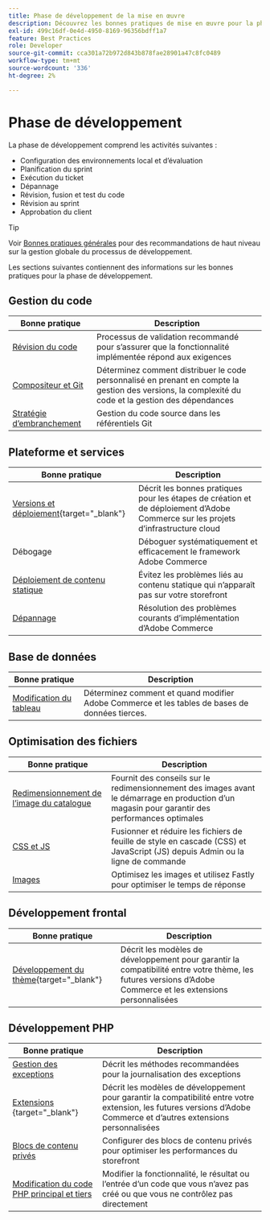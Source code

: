 ```yaml
---
title: Phase de développement de la mise en œuvre
description: Découvrez les bonnes pratiques de mise en œuvre pour la phase de développement des projets Adobe Commerce.
exl-id: 499c16df-0e4d-4950-8169-96356bdff1a7
feature: Best Practices
role: Developer
source-git-commit: cca301a72b972d843b878fae28901a47c8fc0489
workflow-type: tm+mt
source-wordcount: '336'
ht-degree: 2%

---
```



# Phase de développement

La phase de développement comprend les activités suivantes :

- Configuration des environnements local et d’évaluation
- Planification du sprint
- Exécution du ticket
- Dépannage
- Révision, fusion et test du code
- Révision au sprint
- Approbation du client

>[!TIP]
>
>Voir [Bonnes pratiques générales](general.md) pour des recommandations de haut niveau sur la gestion globale du processus de développement.

Les sections suivantes contiennent des informations sur les bonnes pratiques pour la phase de développement.

## Gestion du code

| Bonne pratique | Description |
|-----------------------------------------------------------------|--------------------------------------------------------------------------------------------------------------------------------------|
| [ Révision du code ](code-review.md) | Processus de validation recommandé pour s’assurer que la fonctionnalité implémentée répond aux exigences |
| [Compositeur et Git](code-management.md) | Déterminez comment distribuer le code personnalisé en prenant en compte la gestion des versions, la complexité du code et la gestion des dépendances |
| [Stratégie d’embranchement](git-branching.md) | Gestion du code source dans les référentiels Git |

## Plateforme et services

| Bonne pratique | Description |
|--------------------------------------------------------------------------------------------------------------------------------------------------------|-------------------------------------------------------------------------------------------------------------|
| [Versions et déploiement](https://experienceleague.adobe.com/docs/commerce-cloud-service/user-guide/develop/deploy/best-practices.html){target="_blank"} | Décrit les bonnes pratiques pour les étapes de création et de déploiement d’Adobe Commerce sur les projets d’infrastructure cloud |
| Débogage | Déboguer systématiquement et efficacement le framework Adobe Commerce |
| [Déploiement de contenu statique](static-content-deployment.md) | Évitez les problèmes liés au contenu statique qui n’apparaît pas sur votre storefront |
| [Dépannage](troubleshooting.md) | Résolution des problèmes courants d’implémentation d’Adobe Commerce |

## Base de données

| Bonne pratique | Description |
|----------------------------------------------------------------|---------------------------------------------------------------------------------|
| [Modification du tableau](modifying-core-and-third-party-tables.md) | Déterminez comment et quand modifier Adobe Commerce et les tables de bases de données tierces. |

## Optimisation des fichiers

| Bonne pratique | Description |
|-----------------------------------------------------|-----------------------------------------------------------------------------------------------------------|
| [Redimensionnement de l’image du catalogue](catalog-image-resizing.md) | Fournit des conseils sur le redimensionnement des images avant le démarrage en production d’un magasin pour garantir des performances optimales |
| [ CSS et JS ](optimize-css-js-files.md) | Fusionner et réduire les fichiers de feuille de style en cascade (CSS) et JavaScript (JS) depuis Admin ou la ligne de commande |
| [Images](image-optimization.md) | Optimisez les images et utilisez Fastly pour optimiser le temps de réponse |

## Développement frontal

| Bonne pratique | Description |
|----------------------------------------------------------------------------------------------------------------|------------------------------------------------------------------------------------------------------------------------------------------|
| [Développement du thème](https://developer.adobe.com/commerce/frontend-core/guide/best-practices/){target="_blank"} | Décrit les modèles de développement pour garantir la compatibilité entre votre thème, les futures versions d’Adobe Commerce et les extensions personnalisées |

## Développement PHP

| Bonne pratique | Description |
|-----------------------------------------------------------------------------------------|----------------------------------------------------------------------------------------------------------------------------------------------------|
| [Gestion des exceptions](exception-handling.md) | Décrit les méthodes recommandées pour la journalisation des exceptions |
| [ Extensions ](https://developer.adobe.com/commerce/php/best-practices/){target="_blank"} | Décrit les modèles de développement pour garantir la compatibilité entre votre extension, les futures versions d’Adobe Commerce et d’autres extensions personnalisées |
| [Blocs de contenu privés](private-content-block-configuration.md) | Configurer des blocs de contenu privés pour optimiser les performances du storefront |
| [Modification du code PHP principal et tiers](modifying-core-and-third-party-code.md) | Modifier la fonctionnalité, le résultat ou l’entrée d’un code que vous n’avez pas créé ou que vous ne contrôlez pas directement |

